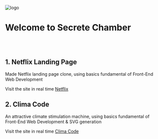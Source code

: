 ![logo](https://pm1.narvii.com/6831/5e8b1024f5fee5d43f45be8ca365cda5095865d8v2_hq.jpg)
# Welcome to Secrete Chamber
<br>
<br>

## 1. Netflix Landing Page
   <p>Made Netflix landing page clone, using basics fundamental of Front-End Web Development </p>
   Visit the site in real time <a href="https://ottlandingpage.netlify.app/">Netflix</a>

## 2. Clima Code
   <p>An attractive climate stimulation machine, using basics fundamental of Front-End Web Development & SVG generation </p>
   Visit the site in real time <a href="https://climacode-by-drs.netlify.app/">Clima Code</a>
